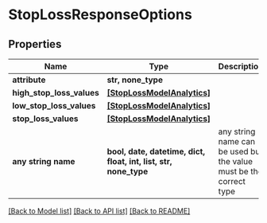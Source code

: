 # StopLossResponseOptions


## Properties
Name | Type | Description | Notes
------------ | ------------- | ------------- | -------------
**attribute** | **str, none_type** |  | [optional] 
**high_stop_loss_values** | [**[StopLossModelAnalytics]**](StopLossModelAnalytics.md) |  | [optional] 
**low_stop_loss_values** | [**[StopLossModelAnalytics]**](StopLossModelAnalytics.md) |  | [optional] 
**stop_loss_values** | [**[StopLossModelAnalytics]**](StopLossModelAnalytics.md) |  | [optional] 
**any string name** | **bool, date, datetime, dict, float, int, list, str, none_type** | any string name can be used but the value must be the correct type | [optional]

[[Back to Model list]](../README.md#documentation-for-models) [[Back to API list]](../README.md#documentation-for-api-endpoints) [[Back to README]](../README.md)


